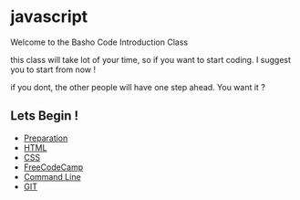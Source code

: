 # javascript
Welcome to the Basho Code Introduction Class
 
this class will take lot of your time, so if you want to start coding. I suggest you to start from now !
 
if you dont, the other people will have one step ahead. You want it ?

## Lets Begin !

* [Preparation](https://github.com/bashocode/javascript/blob/master/preparation.md)
* [HTML](https://github.com/bashocode/javascript/blob/master/first%20week/html.md)
* [CSS](https://github.com/bashocode/javascript/blob/master/first%20week/css.md)
* [FreeCodeCamp](https://github.com/bashocode/javascript/blob/master/first%20week/freecodecamp.md)
* [Command Line](https://github.com/bashocode/javascript/blob/master/first%20week/cl.md)
* [GIT](https://github.com/bashocode/javascript/blob/master/first%20week/git.md)